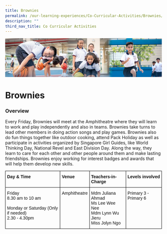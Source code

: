 ```yaml
---
title: Brownies
permalink: /our-learning-experiences/Co-Curricular-Activities/Brownies/
description: ""
third_nav_title: Co Curricular Activities
---
```

![](/images/Our%20Learning%20Experiences.jpg)

Brownies
========

### **Overview**

Every Friday, Brownies will meet at the Amphitheatre where they will learn to work and play independently and also in teams. Brownies take turns to lead other members in doing action songs and play games. Brownies also do fun things together like outdoor cooking, attend Pack Holiday as well as participate in activities organized by Singapore Girl Guides, like World Thinking Day, National Revel and East Division Day. Along the way, they learn to care for each other and other people around them and make lasting friendships. Brownies enjoy working for interest badges and awards that will help them develop new skills.


<style type="text/css">
.tg  {border-collapse:collapse;border-spacing:0;}
.tg td{border-color:black;border-style:solid;border-width:1px;font-family:Arial, sans-serif;font-size:14px;
  overflow:hidden;padding:10px 5px;word-break:normal;}
.tg th{border-color:black;border-style:solid;border-width:1px;font-family:Arial, sans-serif;font-size:14px;
  font-weight:normal;overflow:hidden;padding:10px 5px;word-break:normal;}
.tg .tg-clkh{color:#121212;font-weight:bold;text-align:left;vertical-align:top}
.tg .tg-kk00{color:#121212;text-align:left;vertical-align:top}
</style>
<table class="tg">
<thead>
  <tr>
    <th class="tg-clkh">Day &amp; Time</th>
    <th class="tg-clkh">Venue</th>
    <th class="tg-clkh">Teachers-in-Charge</th>
    <th class="tg-clkh">Levels involved</th>
  </tr>
</thead>
<tbody>
  <tr>
    <td class="tg-kk00">Friday<br>8.30 am to 10 am<br><br>Monday or Saturday (Only if needed)<br>2.30 - 4.30pm</td>
    <td class="tg-kk00">Amphitheatre</td>
    <td class="tg-kk00">Mdm Juliana Ahmad <br> Ms Lee Wee Nee <br> Mdm Lynn Wu Jieru <br> Miss Jolyn Ngo </td>
    <td class="tg-kk00">Primary 3 - Primary 6</td>
  </tr>
</tbody>
</table>